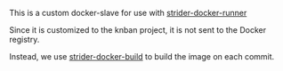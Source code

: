 This is a custom docker-slave for use with [strider-docker-runner](https://github.com/Strider-CD/strider-docker-runner)

Since it is customized to the knban project, it is not sent to the Docker registry.

Instead, we use [strider-docker-build](https://github.com/Strider-CD/strider-docker-build) to build the image on each commit.
